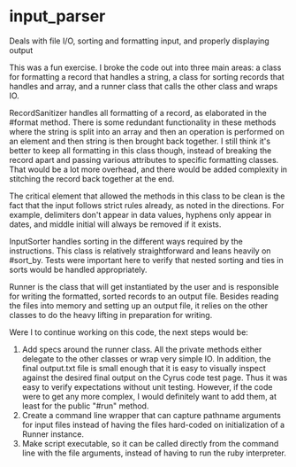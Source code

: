 # input_parser
Deals with file I/O, sorting and formatting input, and properly displaying output

This was a fun exercise.  I broke the code out into three main areas: a class for formatting a record that handles a string, a class for sorting records that handles and array, and a runner class that calls the other class and wraps IO.  

RecordSanitizer handles all formatting of a record, as elaborated in the #format method.  There is some redundant functionality in these methods where the string is split into an array and then an operation is performed on an element and then string is then brought back together.  I still think it's better to keep all formatting in this class though, instead of breaking the record apart and passing various attributes to specific formatting classes.  That would be a lot more overhead, and there would be added complexity in stitching the record back together at the end.

The critical element that allowed the methods in this class to be clean is the fact that the input follows strict rules already, as noted in the directions. For example, delimiters don't appear in data values, hyphens only appear in dates, and middle initial will always be removed if it exists. 

InputSorter handles sorting in the different ways required by the instructions.  This class is relatively straightforward and leans heavily on #sort_by.  Tests were important here to verify that nested sorting and ties in sorts would be handled appropriately.

Runner is the class that will get instantiated by the user and is responsible for writing the formatted, sorted records to an output file. Besides reading the files into memory and setting up an output file, it relies on the other classes to do the heavy lifting in preparation for writing.

Were I to continue working on this code, the next steps would be:

1) Add specs around the runner class. All the private methods either delegate to the other classes or wrap very simple IO.  In addition, the final output.txt file is small enough that it is easy to visually inspect against the desired final output on the Cyrus code test page.  Thus it was easy to verify expectations without unit testing.  However, if the code were to get any more complex, I would definitely want to add them, at least for the public "#run" method.
2) Create a command line wrapper that can capture pathname arguments for input files instead of having the files hard-coded on initialization of a Runner instance.
3) Make script executable, so it can be called directly from the command line with the file arguments, instead of having to run the ruby interpreter.

